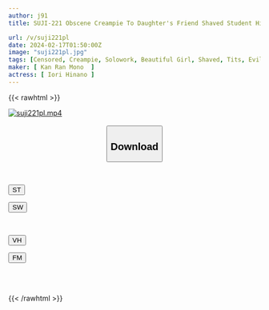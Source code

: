 ```yaml
---
author: j91
title: SUJI-221 Obscene Creampie To Daughter's Friend Shaved Student Hinano Iori Hinano

url: /v/suji221pl
date: 2024-02-17T01:50:00Z
image: "suji221pl.jpg"
tags: [Censored, Creampie, Solowork, Beautiful Girl, Shaved, Tits, Evil	]
maker: [ Kan Ran Mono  ]
actress: [ Iori Hinano ]
---
```



{{< rawhtml >}}

<div class="video" data-videoid="OX0G3ZJ9OztZ3d1">
    <a href="javascript:;">
        <img src="/v/suji221pl/suji221pl.jpg" width="WIDTH" height="HEIGHT" alt="suji221pl.mp4" loading="lazy">
    </a>
</div>

<script type="text/javascript" src="https://j91.asia/asset/on-demand-st.js"></script>

<br>
  <link rel="stylesheet" href="https://j91.asia/asset/bs5.css">
  
  <center>
  <button class="btn btn-primary" type="button" data-bs-toggle="collapse" data-bs-target=".multi-collapse" aria-expanded="false" aria-controls="multiCollapseExample1 multiCollapseExample2"><h2>Download</h2></button></center>
</p>
<div class="row">
  <div class="col">
    <div class="collapse multi-collapse" id="multiCollapseExample1">
      <div class="card card-body">
	      	      <br>
<div class="buttons">  
<p><a href="https://streamtape.to/v/OX0G3ZJ9OztZ3d1" target="_blank"><button class="btn-hover color-3"><i class="fa fa-download"></i> ST</button></a></p>
<p><a href="https://cdnwish.com/i32ueq5u6iuh" target="_blank"><button class="btn-hover color-2"><i class="fa fa-download"></i> SW</button></a></p></div>
    </div>
  </div>
</div>
  <div class="col">
    <div class="collapse multi-collapse" id="multiCollapseExample2">
      <div class="card card-body">
	      <br>
<div class="buttons">
<p><a href="https://vidhidepro.com/f/2b1tgd4xkp5b"><button class="btn-hover color-9"><i class="fa fa-download"></i> VH</button></a></p>
<p><a href="https://filemoon.sx/d/jv6naxtlr2bf"><button class="btn-hover color-8"><i class="fa fa-download"></i> FM</button></a></p></div>
<br><br>
      </div>
    </div>
  </div>
</div>

{{< /rawhtml >}}